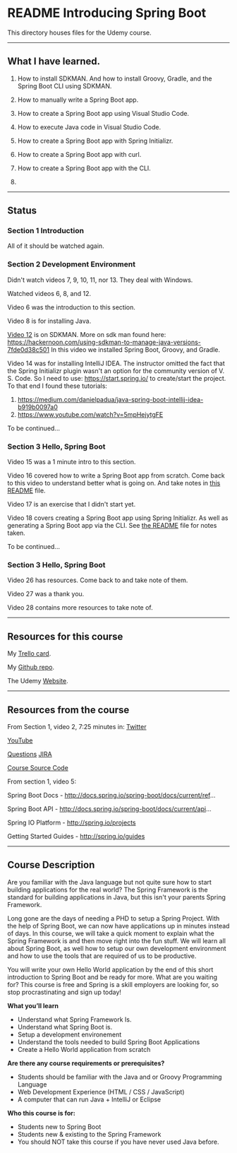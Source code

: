 # README Introducing Spring Boot

This directory houses files for the Udemy course.

---

## What I have learned.

1. How to install SDKMAN. And how to install Groovy, Gradle, and the Spring Boot CLI using SDKMAN.

2. How to manually write a Spring Boot app.

3. How to create a Spring Boot app using Visual Studio Code.

4. How to execute Java code in Visual Studio Code.

5. How to create a Spring Boot app with Spring Initializr.

6. How to create a Spring Boot app with curl.

7. How to create a Spring Boot app with the CLI.

8. 

---

## Status

### Section 1 Introduction
All of it should be watched again.

### Section 2 Development Environment

Didn't watch videos 7, 9, 10, 11, nor 13. They deal with Windows.

Watched videos 6, 8, and 12.

Video 6 was the introduction to this section.

Video 8 is for installing Java.

[Video 12](https://www.udemy.com/course/spring-boot-getting-started/learn/lecture/4538866#overview) is on SDKMAN. 
More on sdk man found here:
https://hackernoon.com/using-sdkman-to-manage-java-versions-7fde0d38c501
In this video we installed Spring Boot, Groovy, and Gradle.

Video 14 was for installing IntelliJ IDEA.
The instructor omitted the fact that the Spring Initializr plugin wasn't an option for the community version of V. S. Code. 
So I need to use: 
https://start.spring.io/ to create/start the project.
To that end I found these tutorials:
1. https://medium.com/danielpadua/java-spring-boot-intellij-idea-b919b0097a0
2. https://www.youtube.com/watch?v=5mpHejytgFE

To be continued...

### Section 3 Hello, Spring Boot
Video 15 was a 1 minute intro to this section.

Video 16 covered how to write a Spring Boot app from scratch. Come back to this video to understand better what is going on. And take notes in [this README](https://github.com/JamieBort/LearningDirectory/blob/master/Java/Courses/SpringBoot/IntroducingSpringBoot/CourseFiles/Section3HelloSpringBoot/16HelloWorldCreatingYourFirstSpringBootApplication/README.md) file.

Video 17 is an exercise that I didn't start yet.

Video 18 covers creating a Spring Boot app using Spring Initializr. As well as generating a Spring Boot app via the CLI. See [the README](https://github.com/JamieBort/LearningDirectory/blob/master/Java/Courses/SpringBoot/IntroducingSpringBoot/CourseFiles/Section3HelloSpringBoot/18SpringInitializr/README.md) file for notes taken.

To be continued...

### Section 3 Hello, Spring Boot
Video 26 has resources. Come back to and take note of them.

Video 27 was a thank you.

Video 28 contains more resources to take note of.

---

## Resources for this course

My [Trello card](https://trello.com/c/gyJTOmuK/877-introducing-spring-boot-udemy-course).

My [Github repo](https://github.com/JamieBort/LearningDirectory/tree/master/Java/Courses/SpringBoot/IntroducingSpringBoot).

The Udemy [Website](https://www.udemy.com/course/spring-boot-getting-started/).

---

## Resources from the course
From Section 1, video 2, 7:25 minutes in:
[Twitter](twitter.com/springcentral)

[YouTube](spring.io/video)

[Questions](spring.io.questions)
[JIRA](jira.spring.io)

[Course Source Code](https://github.com/danvega/spring-boot-intro)

From section 1, video 5:

Spring Boot Docs - http://docs.spring.io/spring-boot/docs/current/ref...

Spring Boot API - http://docs.spring.io/spring-boot/docs/current/api...

Spring IO Platform - http://spring.io/projects

Getting Started Guides - http://spring.io/guides

---

## Course Description

Are you familiar with the Java language but not quite sure how to start building applications for the real world? The Spring Framework is the standard for building applications in Java, but this isn't your parents Spring Framework.

Long gone are the days of needing a PHD to setup a Spring Project. With the help of Spring Boot, we can now have applications up in minutes instead of days. In this course, we will take a quick moment to explain what the Spring Framework is and then move right into the fun stuff. We will learn all about Spring Boot, as well how to setup our own development environment and how to use the tools that are required of us to be productive.

You will write your own Hello World application by the end of this short introduction to Spring Boot and be ready for more. What are you waiting for? This course is free and Spring is a skill employers are looking for, so stop procrastinating and sign up today!

**What you’ll learn**
* Understand what Spring Framework Is.
* Understand what Spring Boot is.
* Setup a development environement
* Understand the tools needed to build Spring Boot Applications
* Create a Hello World application from scratch

**Are there any course requirements or prerequisites?**
* Students should be familiar with the Java and or Groovy Programming Language
* Web Development Experience (HTML / CSS / JavaScript)
* A computer that can run Java + IntelliJ or Eclipse

**Who this course is for:**
* Students new to Spring Boot
* Students new & existing to the Spring Framework
* You should NOT take this course if you have never used Java before.